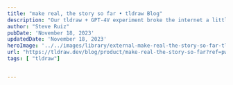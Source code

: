 ```yaml
---
title: "make real, the story so far • tldraw Blog"
description: "Our tldraw + GPT-4V experiment broke the internet a little."
author: "Steve Ruiz"
pubDate: 'November 18, 2023'
updatedDate: 'November 18, 2023'
heroImage: '../../images/library/external-make-real-the-story-so-far-tldraw-blog/banner_16_9-1-20250912-151244.png'
url: "https://tldraw.dev/blog/product/make-real-the-story-so-far?ref=pwv.com"
tags: [ "tldraw"]


---
```


